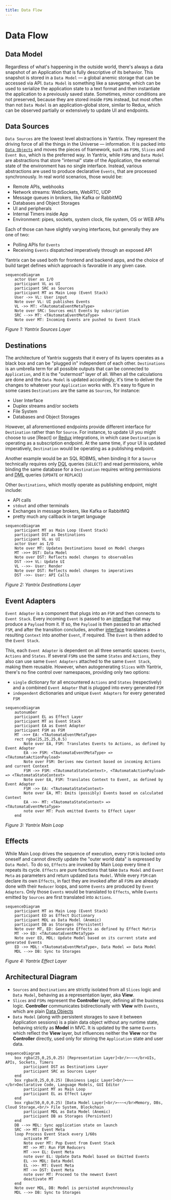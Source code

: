 ```yaml
---
title: Data Flow
---
```


# Data Flow

## Data Model

Regardless of what's happening in the outside world, there's always a data snapshot of an Application that is fully descriptive of its behavior. This snapshot is stored in a `Data Model` &mdash; a global anemic storage that can be accessed via API. `Data Model` is something like a savegame, which can be used to serialize the application state to a text format and then instantiate the application to a previously saved state. Sometimes, minor conditions are not preserved, because they are stored inside `FSM`s instead, but most often than not `Data Model` is an application-global store, similar to Redux, which can be observed partially or extensively to update UI and endpoints.

## Data Sources

`Data Sources` are the lowest level abstractions in Yantrix. They represent the driving force of all the things in the Universe &mdash; information. It is packed into [`Data Objects`](../syntax/100_data_objects.html) and moves the pieces of framework, such as `FSM`s, `Slices` and `Event Bus`, which is the preferred way. In Yantrix, while `FSM`s and `Data Model` are abstractions that store "internal" state of the Application, the external state of the environment has no single interface. Instead, various abstractions are used to produce declarative `Events`, that are processed synchronously. In real world scenarios, those would be:

-   Remote APIs, webhooks
-   Network streams: WebSockets, WebRTC, UDP
-   Message queues in brokers, like Kafka or RabbitMQ
-   Databases and Object Storages
-   UI and peripherals
-   Internal Timers inside App
-   Environment: pipes, sockets, system clock, file system, OS or WEB APIs

Each of those can have slightly varying interfaces, but generally they are one of two:

-   Polling APIs for `Events`
-   Receiving `Events` dispatched imperatively through an exposed API

Yantrix can be used both for frontend and backend apps, and the choice of build target defines which approach is favorable in any given case.

```mermaid
sequenceDiagram
	actor User as I/O
	participant VL as UI
	participant SRC as Sources
	participant MT as Main Loop (Event Stack)
	User ->> VL: User input
	Note over VL: UI publishes Events
	VL ->> MT: <TAutomataEventMetaType>
	Note over SRC: Sources emit Events by subscription
	SRC -->> MT: <TAutomataEventMetaType>
	Note over MT: Incoming Events are pushed to Event Stack
```

_Figure 1: Yantrix Sources Layer_

## Destinations

The architecture of Yantrix suggests that it every of its layers operates as a black box and can be "plugged in" independent of each other. `Destinations` is an umbrella term for all possible outputs that can be connected to `Application`, and it is the "outermost" layer of all. When all the calculations are done and the `Data Model` is updated accordingly, it's time to deliver the changes to whatever your `Application` works with. It's easy to figure in some cases `Destinations` are the same as `Sources`, for instance:

-   User Interface
-   Duplex streams and/or sockets
-   File System
-   Databases and Object Storages

However, all aforementioned endpoints provide different interface for `Destination` rather than for `Source`. For instance, to update UI you might choose to use [React] or [Redux]('../integrations/200_redux.md) integrations, in which case `Destination` is operating as a subscription endpoint. At the same time, if your UI is updated imperatively, `Destination` would be operating as a publishing endpoint.

Another example would be an SQL RDBMS, when binding it for a `Source` technically requires only <abbr title="Data Querying Language">DQL</abbr> queries (`SELECT`) and read permissions, while binding the same database for a `Destination` requires writing permissions and <abbr title="Data Modification Language">DML</abbr> queries (`UPDATE` or `REPLACE`)

Other `Destinations`, which mostly operate as publishing endpoint, might include:

-   API calls
-   `stdout` and other terminals
-   Exchanges in message brokers, like Kafka or RabbitMQ
-   pretty much any callback in target language

```mermaid
sequenceDiagram
	participant MT as Main Loop (Event Stack)
	participant DST as Destinations
	participant VL as UI
	actor User as I/O
	Note over MT: Updates Destinations based on Model changes
	MT ->>+ DST: Data Model
	Note over DST: Reflects model changes to observables
	DST ->>+ VL: Update UI
	VL -->>- User: Render
	Note over DST: Reflects model changes to imperatives
	DST ->>- User: API Calls
```

_Figure 2: Yantrix Destinations Layer_

## Event Adapters

`Event Adapter` is a component that plugs into an `FSM` and then connects to `Event Stack`. Every incoming `Event` is passed to an [interface](../API-Reference/automata/interfaces/IAutomataEventAdapter.html#handleevent) that may produce a `Payload` from it. If so, the `Payload` is then passed to an attached `FSM`, and after the transition concludes, another [interface](../API-Reference/automata/interfaces/IAutomataEventAdapter.html#handletransition) translates a resulting `Context` into another `Event`, if required. The `Event` is then added to the `Event Stack`.

This, each `Event Adapter` is dependent on all three semantic spaces: `Events`, `Actions` and `States`. If several `FSM`s use the same `States` and `Actions`, they also can use same `Event Adapters` attached to the same `Event Stack`, making them reusable. However, when autogenerating `Slices` with Yantrix, there's no fine control over namespaces, providing only two options:

-   `single` dictionary for all encountered `Actions` and `States` (respectively) and a combined `Event Adapter` that is plugged into every generated `FSM`
-   `independent` dictionaries and unique `Event Adapters` for every generated `FSM`

```mermaid
sequenceDiagram
	autonumber
	participant EL as Effect Layer
	participant MT as Event Stack
	participant EA as Event Adapter
	participant FSM as FSM
	MT ->>+ EA: <TAutomataEventMetaType>
	rect rgba(25,25,25,0.5)
		Note over EA, FSM: Translates Events to Actions, as defined by Event Adapter
		EA ->> FSM: <TAutomataEventMetaType> => <TAutomataActionPayload>
		Note over FSM: Derives new Context based on incoming Actions and current Context
		FSM ->> FSM: <TAutomataStateContext>, <TAutomataActionPayload> => <TAutomataStateContext>
		Note over EA, FSM: Translates Context to Event, as defined by Event Adapter
		FSM ->> EA: <TAutomataStateContext>
		Note over EA, MT: Emits (possibly) Events based on calculated Context
		EA ->>- MT: <TAutomataStateContext> => <TAutomataEventMetaType>
		note over MT: Push emitted Events to Effect Layer
	end
```

_Figure 3: Yantrix Main Loop_

## Effects

While Main Loop drives the sequence of execution, every `FSM` is locked onto oneself and cannot directly update the "outer world data" is expressed by `Data Model`. To do so, `Effects` are invoked by Main Loop every time it repeats its cycle. `Effects` are pure functions that take `Data Model` and `Event Meta` as parameters and return updated `Data Model`. While every `FSM` can declare its own `Effects`, in fact they are invoked after all `FSM`s are already done with their `Reducer` loops, and some `Events` are produced by `Event Adapters`. Only those `Events` would be translated to `Effects`, while `Events` emitted by `Sources` are first translated into `Actions`.

```mermaid
sequenceDiagram
	participant MT as Main Loop (Event Stack)
	participant ED as Effect Dictionary
	participant MDL as Data Model (Anemic)
	participant DB as Storages (Persistent)
	Note over MT, ED: Generate Effects as defined by Effect Matrix
	MT ->> ED: <TAutomataEventMetaType>
	Note over ED, MDL: Update Model based on its current state and generated Events
	ED ->> MDL: <TAutomataEventMetaType>, Data Model => Data Model
	MDL -->> DB: Sync to Storages

```

_Figure 4: Yantrix Effect Layer_

## Architectural Diagram

-   `Sources` and `Destinations` are strictly isolated from all `Slices` logic and `Data Model`, behaving as a representation layer, aka **View**.
-   `Slices` and `FSMs` represent the **Controller** layer, defining all the business logic. **Controller** communicates bidirectionally with **View** with `Events`, which are plain [Data Objects](../syntax/100_data_objects.html)
-   `Data Model` (along with persistent storages to save it between Application sessions) is a plain data object without any runtime state, behaving strictly as **Model** in MVC. It is updated by the same `Events` which reflect the **View** layer, but influences neither the **View** nor the **Controller** directly, used only for storing the `Application` state and user data.

```mermaid
sequenceDiagram
	box rgba(25,0,25,0.25) [Representation Layer]<br/>~~~</br>UIs, APIs, Sockets, Timers
		participant DST as Destinations Layer
		participant SRC as Sources Layer
	end
	box rgba(0,25,0,0.25) [Business Logic Layer]<br/>~~~</br>Declarative Code, Language Models, GUI Editor
		participant MT as Main Loop
		participant EL as Effect Layer
	end
	box rgba(50,0,0,0.25) [Data Model Layer]<br/>~~~</br>Memory, DBs, Cloud Storage,<br/> File System, Blockchain
		participant MDL as Data Model (Anemic)
		participant DB as Storages (Persistent)
	end
	DB -->> MDL: Sync application state on launch
	SRC ->> MT: Event Meta
	loop Process Event Stack every 1/60s
		activate MT
		Note over MT: Pop Event from Event Stack
		MT ->> MT: Run FSM Reducers
		MT ->>+ EL: Event Meta
		note over EL: Update Data Model based on Emitted Events
		EL ->> MDL: Data Model
		EL ->>- MT: Event Meta
		MT ->> DST: Event Meta
		note over MT: Proceed to the newest Event
		deactivate MT
	end
	Note over MDL, DB: Model is persisted asynchronously
	MDL -->> DB: Sync to Storages
```
